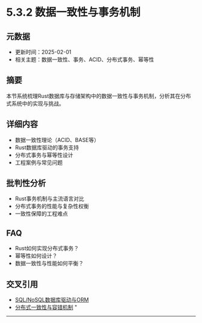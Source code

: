 ﻿# 5.3.2 数据一致性与事务机制

## 元数据

- 更新时间：2025-02-01
- 相关主题：数据一致性、事务、ACID、分布式事务、幂等性

## 摘要

本节系统梳理Rust数据库与存储架构中的数据一致性与事务机制，分析其在分布式系统中的实现与挑战。

## 详细内容

- 数据一致性理论（ACID、BASE等）
- Rust数据库驱动的事务支持
- 分布式事务与幂等性设计
- 工程案例与常见问题

## 批判性分析

- Rust事务机制与主流语言对比
- 分布式事务的性能与复杂性权衡
- 一致性保障的工程难点

## FAQ

- Rust如何实现分布式事务？
- 幂等性如何设计？
- 数据一致性与性能如何平衡？

## 交叉引用

- [SQL/NoSQL数据库驱动与ORM](./5.3.1_SQL_NoSQL数据库驱动与ORM.md)
- [分布式一致性与容错机制](../03_microservice_architecture/3.3.3_分布式一致性与容错机制.md)
"

---
